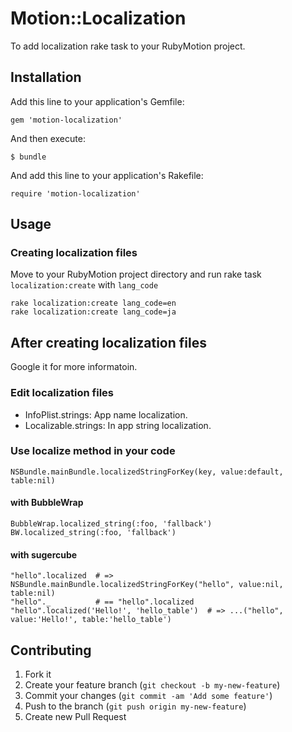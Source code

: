 # Motion::Localization

To add localization rake task to your RubyMotion project.

## Installation

Add this line to your application's Gemfile:

    gem 'motion-localization'

And then execute:

    $ bundle

And add this line to your application's Rakefile:

    require 'motion-localization'

## Usage

### Creating localization files

Move to your RubyMotion project directory and run rake task `localization:create` with `lang_code`

    rake localization:create lang_code=en
    rake localization:create lang_code=ja

## After creating localization files

Google it for more informatoin.

### Edit localization files

* InfoPlist.strings: App name localization.
* Localizable.strings: In app string localization.

### Use localize method in your code

    NSBundle.mainBundle.localizedStringForKey(key, value:default, table:nil)

#### with BubbleWrap

    BubbleWrap.localized_string(:foo, 'fallback')
    BW.localized_string(:foo, 'fallback')

#### with sugercube

    "hello".localized  # => NSBundle.mainBundle.localizedStringForKey("hello", value:nil, table:nil)
    "hello"._          # == "hello".localized
    "hello".localized('Hello!', 'hello_table')  # => ...("hello", value:'Hello!', table:'hello_table')

## Contributing

1. Fork it
2. Create your feature branch (`git checkout -b my-new-feature`)
3. Commit your changes (`git commit -am 'Add some feature'`)
4. Push to the branch (`git push origin my-new-feature`)
5. Create new Pull Request
